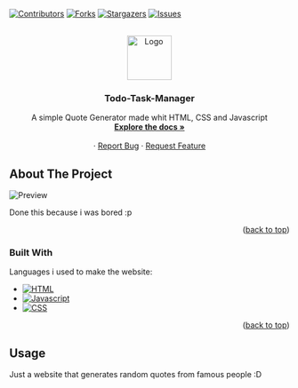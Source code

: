 <!-- Improved compatibility of back to top link: See: https://github.com/othneildrew/Best-README-Template/pull/73 -->
<a name="readme-top"></a>
<!--
*** Thanks for checking out the Best-README-Template. If you have a suggestion
*** that would make this better, please fork the repo and create a pull request
*** or simply open an issue with the tag "enhancement".
*** Don't forget to give the project a star!
*** Thanks again! Now go create something AMAZING! :D
-->



<!-- PROJECT SHIELDS -->
<!--
*** I'm using markdown "reference style" links for readability.
*** Reference links are enclosed in brackets [ ] instead of parentheses ( ).
*** See the bottom of this document for the declaration of the reference variables
*** for contributors-url, forks-url, etc. This is an optional, concise syntax you may use.
*** https://www.markdownguide.org/basic-syntax/#reference-style-links
-->
[![Contributors][contributors-shield]][contributors-url]
[![Forks][forks-shield]][forks-url]
[![Stargazers][stars-shield]][stars-url]
[![Issues][issues-shield]][issues-url]



<!-- PROJECT LOGO -->
<br />
<div align="center">
  <a href="https://github.com/Martiiim/Quote-Generator">
    <img src="https://th.bing.com/th/id/OIG.yci88va_UEXnsUSwVmK4?pid=ImgGn" alt="Logo" width="80" height="80">
  </a>

  <h3 align="center">Todo-Task-Manager</h3>

  <p align="center">
    A simple Quote Generator made whit HTML, CSS and Javascript
    <br />
    <a href="https://github.com/Martiiim/Quote-Generator"><strong>Explore the docs »</strong></a>
    <br />
    <br />
    ·
    <a href="https://github.com/Martiiim/Quote-Generator/issues">Report Bug</a>
    ·
    <a href="https://github.com/Martiiim/Quote-Generator/issues">Request Feature</a>
  </p>
</div>





<!-- ABOUT THE PROJECT -->
## About The Project

![Preview](https://i.imgur.com/6ufeW9a.png)

Done this because i was bored :p


<p align="right">(<a href="#readme-top">back to top</a>)</p>



### Built With

Languages i used to make the website:

* [![HTML][HTML.com]][HTML-url]
* [![Javascript][Javascript.com]][Javascript-url]
* [![CSS][CSS]][CSS-url]

<p align="right">(<a href="#readme-top">back to top</a>)</p>



<!-- USAGE EXAMPLES -->
## Usage

Just a website that generates random quotes from famous people :D







<!-- MARKDOWN LINKS & IMAGES -->
<!-- https://www.markdownguide.org/basic-syntax/#reference-style-links -->
[contributors-shield]: https://img.shields.io/github/contributors/Martiiim/Quote-Generator?style=for-the-badge
[contributors-url]: https://github.com/Martiiim/Quote-Generator/graphs/contributors
[forks-shield]: https://img.shields.io/github/forks/Martiiim/Quote-Generator?style=for-the-badge
[forks-url]: https://github.com/Martiiim/Quote-Generator/network/members
[stars-shield]: https://img.shields.io/github/stars/Martiiim/Quote-Generator?style=for-the-badge
[stars-url]: https://github.com//Martiiim/Quote-Generator/stargazers
[issues-shield]: https://img.shields.io/github/issues/Martiiim/Quote-Generator?style=for-the-badge
[issues-url]: https://github.com/Martiiim/Quote-Generator/issues
[license-shield]: https://img.shields.io/github/license/Martiiim/Quote-Generator?style=for-the-badge
[license-url]: https://github.com/Martiiim/Quote-Generator/blob/master/LICENSE.txt
[linkedin-shield]: https://img.shields.io/badge/-LinkedIn-black.svg?style=for-the-badge&logo=linkedin&colorB=555
[linkedin-url]: https://linkedin.com/in/othneildrew
[product-screenshot]: images/screenshot.png
[Next.js]: https://img.shields.io/badge/next.js-000000?style=for-the-badge&logo=nextdotjs&logoColor=white
[Next-url]: https://nextjs.org/
[React.js]: https://img.shields.io/badge/React-20232A?style=for-the-badge&logo=react&logoColor=61DAFB
[React-url]: https://reactjs.org/
[Vue.js]: https://img.shields.io/badge/Vue.js-35495E?style=for-the-badge&logo=vuedotjs&logoColor=4FC08D
[Vue-url]: https://vuejs.org/
[Angular.io]: https://img.shields.io/badge/Angular-DD0031?style=for-the-badge&logo=angular&logoColor=white
[Angular-url]: https://angular.io/
[Svelte.dev]: https://img.shields.io/badge/Svelte-4A4A55?style=for-the-badge&logo=svelte&logoColor=FF3E00
[Svelte-url]: https://svelte.dev/
[Laravel.com]: https://img.shields.io/badge/Laravel-FF2D20?style=for-the-badge&logo=laravel&logoColor=white
[Laravel-url]: https://laravel.com
[Bootstrap.com]: https://img.shields.io/badge/Bootstrap-563D7C?style=for-the-badge&logo=bootstrap&logoColor=white
[Bootstrap-url]: https://getbootstrap.com
[JQuery.com]: https://img.shields.io/badge/jQuery-0769AD?style=for-the-badge&logo=jquery&logoColor=white
[JQuery-url]: https://jquery.com 
[JavaScript.com]:https://img.shields.io/badge/javascript-%23323330.svg?style=for-the-badge&logo=javascript&logoColor=%23F7DF1E
[Javascript-url]:https://javascript.com
[HTML.com]:https://img.shields.io/badge/html5-%23E34F26.svg?style=for-the-badge&logo=html5&logoColor=white
[HTML-url]:https://html.com/
[CSS]:https://img.shields.io/badge/css3-%231572B6.svg?style=for-the-badge&logo=css3&logoColor=white
[CSS-url]: #

